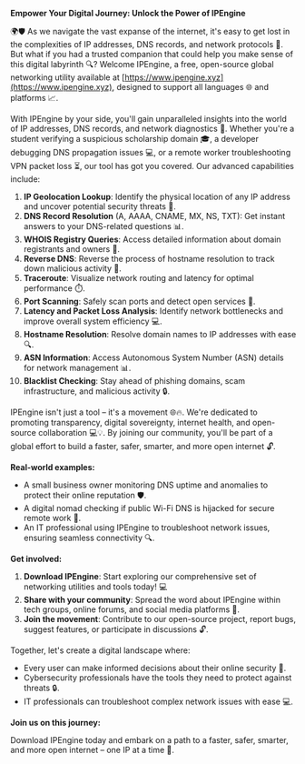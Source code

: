**Empower Your Digital Journey: Unlock the Power of IPEngine**

🌍🛡️ As we navigate the vast expanse of the internet, it's easy to get lost in the complexities of IP addresses, DNS records, and network protocols 🤯. But what if you had a trusted companion that could help you make sense of this digital labyrinth 🔍? Welcome IPEngine, a free, open-source global networking utility available at [https://www.ipengine.xyz](https://www.ipengine.xyz), designed to support all languages 🌐 and platforms 📈.

With IPEngine by your side, you'll gain unparalleled insights into the world of IP addresses, DNS records, and network diagnostics 🔮. Whether you're a student verifying a suspicious scholarship domain 🎓, a developer debugging DNS propagation issues 💻, or a remote worker troubleshooting VPN packet loss ⏳️, our tool has got you covered. Our advanced capabilities include:

1. **IP Geolocation Lookup**: Identify the physical location of any IP address and uncover potential security threats 👀.
2. **DNS Record Resolution** (A, AAAA, CNAME, MX, NS, TXT): Get instant answers to your DNS-related questions 📊.
3. **WHOIS Registry Queries**: Access detailed information about domain registrants and owners 🔑.
4. **Reverse DNS**: Reverse the process of hostname resolution to track down malicious activity 🔴.
5. **Traceroute**: Visualize network routing and latency for optimal performance ⏱️.
6. **Port Scanning**: Safely scan ports and detect open services 🚀.
7. **Latency and Packet Loss Analysis**: Identify network bottlenecks and improve overall system efficiency 💻.
8. **Hostname Resolution**: Resolve domain names to IP addresses with ease 🔍.
9. **ASN Information**: Access Autonomous System Number (ASN) details for network management 📊.
10. **Blacklist Checking**: Stay ahead of phishing domains, scam infrastructure, and malicious activity 🔒.

IPEngine isn't just a tool – it's a movement 🌐🔥. We're dedicated to promoting transparency, digital sovereignty, internet health, and open-source collaboration 💻💡. By joining our community, you'll be part of a global effort to build a faster, safer, smarter, and more open internet 🔓.

**Real-world examples:**

* A small business owner monitoring DNS uptime and anomalies to protect their online reputation 🛡️.
* A digital nomad checking if public Wi-Fi DNS is hijacked for secure remote work 🚀.
* An IT professional using IPEngine to troubleshoot network issues, ensuring seamless connectivity 🔍.

**Get involved:**

1. **Download IPEngine**: Start exploring our comprehensive set of networking utilities and tools today! 💻
2. **Share with your community**: Spread the word about IPEngine within tech groups, online forums, and social media platforms 🤝.
3. **Join the movement**: Contribute to our open-source project, report bugs, suggest features, or participate in discussions 🔓.

Together, let's create a digital landscape where:

* Every user can make informed decisions about their online security 🚫.
* Cybersecurity professionals have the tools they need to protect against threats 🔒.
* IT professionals can troubleshoot complex network issues with ease 💻.

**Join us on this journey:**

Download IPEngine today and embark on a path to a faster, safer, smarter, and more open internet – one IP at a time 🚀.